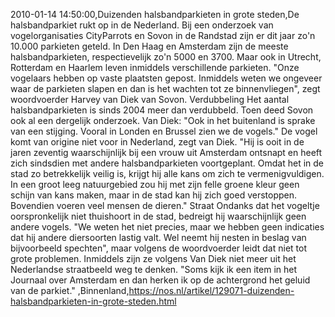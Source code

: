 2010-01-14 14:50:00,Duizenden halsbandparkieten in grote steden,De halsbandparkiet rukt op in de Nederland. Bij een onderzoek van vogelorganisaties CityParrots en Sovon in de Randstad zijn er dit jaar zo'n 10.000 parkieten geteld. In Den Haag en Amsterdam zijn de meeste halsbandparkieten, respectievelijk zo'n 5000 en 3700. Maar ook in Utrecht, Rotterdam en Haarlem leven inmiddels verschillende parkieten. "Onze vogelaars hebben op vaste plaatsten gepost. Inmiddels weten we ongeveer waar de parkieten slapen en dan is het wachten tot ze binnenvliegen", zegt woordvoerder Harvey van Diek van Sovon. Verdubbeling Het aantal halsbandparkieten is sinds 2004 meer dan verdubbeld. Toen deed Sovon ook al een dergelijk onderzoek. Van Diek: "Ook in het buitenland is sprake van een stijging. Vooral in Londen en Brussel zien we de vogels." De vogel komt van origine niet voor in Nederland, zegt van Diek. "Hij is ooit in de jaren zeventig waarschijnlijk bij een vrouw uit Amsterdam ontsnapt en heeft zich sindsdien met andere halsbandparkieten voortgeplant. Omdat het in de stad zo betrekkelijk veilig is, krijgt hij alle kans om zich te vermenigvuldigen. In een groot leeg natuurgebied zou hij met zijn felle groene kleur geen schijn van kans maken, maar in de stad kan hij zich goed verstoppen. Bovendien voeren veel mensen de dieren." Straat Ondanks dat het vogeltje oorspronkelijk niet thuishoort in de stad, bedreigt hij waarschijnlijk geen andere vogels. "We weten het niet precies, maar we hebben geen indicaties dat hij andere diersoorten lastig valt. Wel neemt hij nesten in beslag van bijvoorbeeld spechten", maar volgens de woordvoerder leidt dat niet tot grote problemen. Inmiddels zijn ze volgens Van Diek niet meer uit het Nederlandse straatbeeld weg te denken. "Soms kijk ik een item in het Journaal over Amsterdam en dan herken ik op de achtergrond het geluid van de parkiet." ,Binnenland,https://nos.nl/artikel/129071-duizenden-halsbandparkieten-in-grote-steden.html